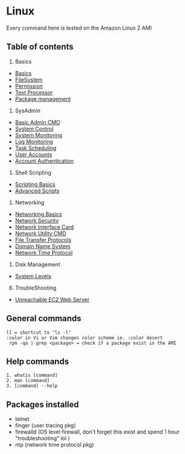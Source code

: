 # Linux
Every command here is tested on the Amazon Linux 2 AMI 

## Table of contents
1. Basics
- [Basics](1.basics/0.Basics.md)
- [FileSystem](1.basics/0.FileSystem.md)
- [Permission](1.basics/1.Permission.md)
- [Text Processor](1.basics/2.Text.md)
- [Package management](1.basics/3.PkgManagement.md)
1. SysAdmin  
- [Basic Admin CMD](2.sysadmin/0.SysBasics.md)
- [System Control](2.sysadmin/1.0.SysControl.md)
- [System Monitoring](2.sysadmin/1.1.SysMonitoring.md)
- [Log Monitoring](2.sysadmin/1.2.SysLogMonitoring.md)
- [Task Scheduling](2.sysadmin/2.TaskSchedule.md)
- [User Accounts](2.sysadmin/3.UserAccounts.md)
- [Account Authentication](2.sysadmin/4.AccountAuthentication.md)
1. Shell Scripting
- [Scripting Basics](3.shell-scripting/0.ShellBasics.md)
- [Advanced Scripts](3.shell-scripting/1.advanced-scripting.md)
1. Networking
- [Networking Basics](4.networking/0.NetBasics.md)
- [Network Security](4.networking/0.1.NetSecurity.md)
- [Network Interface Card](4.networking/1.NIC.md)
- [Network Utility CMD](4.networking/2.NetUtilities.md)
- [File Transfer Protocols](4.networking/3.FileTransferProtocols.md)
- [Domain Name System](4.networking/4.DNS.md)
- [Network Time Protocol](4.networking/4.NTP.md)
1. Disk Management
- [System Levels](5.disk-management/0.SystemLevel.md)
6. TroubleShooting
- [Unreachable EC2 Web Server](6.troubleshooting/0.EC2WebServer.md)

## General commands
```
ll = shortcut to "ls -l"
:color in Vi or Vim changes color scheme ie. :color desert
 rpm -qa | grep <package> = check if a package exist in the AMI
```
## Help commands
```
1. whatis [command]
2. man [command]
3. [command] --help 
```
## Packages installed
- telnet
- finger (user tracing pkg)
- firewalld (OS level firewall, don't forget this exist and spend 1 hour "troubleshooting" lol )
- ntp (network time protocol pkg)
